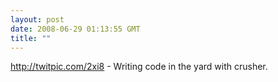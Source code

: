 ```yaml
---
layout: post
date: 2008-06-29 01:13:55 GMT
title: ""
---
```

http://twitpic.com/2xi8 - Writing code in the yard with crusher.
